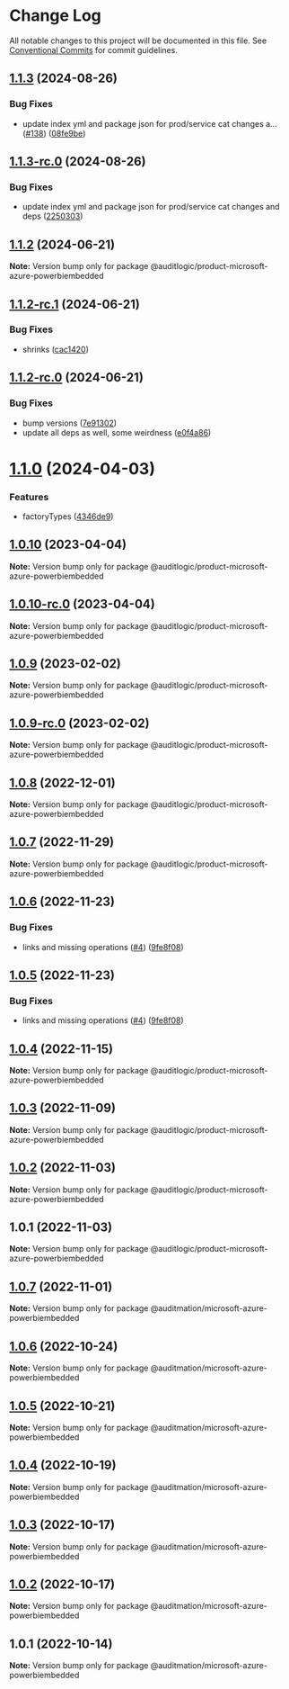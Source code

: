 # Change Log

All notable changes to this project will be documented in this file.
See [Conventional Commits](https://conventionalcommits.org) for commit guidelines.

## [1.1.3](https://github.com/auditlogic/product/compare/@auditlogic/product-microsoft-azure-powerbiembedded@1.1.2...@auditlogic/product-microsoft-azure-powerbiembedded@1.1.3) (2024-08-26)


### Bug Fixes

* update index yml and package json for prod/service cat changes a… ([#138](https://github.com/auditlogic/product/issues/138)) ([08fe9be](https://github.com/auditlogic/product/commit/08fe9beb1c8457462a19bc69caa02e6212d97e1a))





## [1.1.3-rc.0](https://github.com/auditlogic/product/compare/@auditlogic/product-microsoft-azure-powerbiembedded@1.1.2...@auditlogic/product-microsoft-azure-powerbiembedded@1.1.3-rc.0) (2024-08-26)


### Bug Fixes

* update index yml and package json for prod/service cat changes and deps ([2250303](https://github.com/auditlogic/product/commit/225030363a363608240135b7ebed386b28f01e4b))





## [1.1.2](https://github.com/auditlogic/product/compare/@auditlogic/product-microsoft-azure-powerbiembedded@1.1.2-rc.1...@auditlogic/product-microsoft-azure-powerbiembedded@1.1.2) (2024-06-21)

**Note:** Version bump only for package @auditlogic/product-microsoft-azure-powerbiembedded





## [1.1.2-rc.1](https://github.com/auditlogic/product/compare/@auditlogic/product-microsoft-azure-powerbiembedded@1.1.2-rc.0...@auditlogic/product-microsoft-azure-powerbiembedded@1.1.2-rc.1) (2024-06-21)


### Bug Fixes

* shrinks ([cac1420](https://github.com/auditlogic/product/commit/cac14200fefcd8183ab69fe89a47bd3f70f563e9))





## [1.1.2-rc.0](https://github.com/auditlogic/product/compare/@auditlogic/product-microsoft-azure-powerbiembedded@1.1.0...@auditlogic/product-microsoft-azure-powerbiembedded@1.1.2-rc.0) (2024-06-21)


### Bug Fixes

* bump versions ([7e91302](https://github.com/auditlogic/product/commit/7e913023b8b312150ed7762c32fbbe616be71de5))
* update all deps as well, some weirdness ([e0f4a86](https://github.com/auditlogic/product/commit/e0f4a864714e2d3de6bbf3da014d5312fe53be2f))





# [1.1.0](https://github.com/auditlogic/product/compare/@auditlogic/product-microsoft-azure-powerbiembedded@1.0.10...@auditlogic/product-microsoft-azure-powerbiembedded@1.1.0) (2024-04-03)


### Features

* factoryTypes ([4346de9](https://github.com/auditlogic/product/commit/4346de92693aee892fccf725338ffc7b80ab182b))





## [1.0.10](https://github.com/auditlogic/product/compare/@auditlogic/product-microsoft-azure-powerbiembedded@1.0.9...@auditlogic/product-microsoft-azure-powerbiembedded@1.0.10) (2023-04-04)

**Note:** Version bump only for package @auditlogic/product-microsoft-azure-powerbiembedded





## [1.0.10-rc.0](https://github.com/auditlogic/product/compare/@auditlogic/product-microsoft-azure-powerbiembedded@1.0.9...@auditlogic/product-microsoft-azure-powerbiembedded@1.0.10-rc.0) (2023-04-04)

**Note:** Version bump only for package @auditlogic/product-microsoft-azure-powerbiembedded





## [1.0.9](https://github.com/auditlogic/product/compare/@auditlogic/product-microsoft-azure-powerbiembedded@1.0.8...@auditlogic/product-microsoft-azure-powerbiembedded@1.0.9) (2023-02-02)

**Note:** Version bump only for package @auditlogic/product-microsoft-azure-powerbiembedded





## [1.0.9-rc.0](https://github.com/auditlogic/product/compare/@auditlogic/product-microsoft-azure-powerbiembedded@1.0.8...@auditlogic/product-microsoft-azure-powerbiembedded@1.0.9-rc.0) (2023-02-02)

**Note:** Version bump only for package @auditlogic/product-microsoft-azure-powerbiembedded





## [1.0.8](https://github.com/auditlogic/product/compare/@auditlogic/product-microsoft-azure-powerbiembedded@1.0.7...@auditlogic/product-microsoft-azure-powerbiembedded@1.0.8) (2022-12-01)

**Note:** Version bump only for package @auditlogic/product-microsoft-azure-powerbiembedded





## [1.0.7](https://github.com/auditlogic/product/compare/@auditlogic/product-microsoft-azure-powerbiembedded@1.0.6...@auditlogic/product-microsoft-azure-powerbiembedded@1.0.7) (2022-11-29)

**Note:** Version bump only for package @auditlogic/product-microsoft-azure-powerbiembedded





## [1.0.6](https://github.com/auditlogic/product/compare/@auditlogic/product-microsoft-azure-powerbiembedded@1.0.4...@auditlogic/product-microsoft-azure-powerbiembedded@1.0.6) (2022-11-23)


### Bug Fixes

* links and missing operations ([#4](https://github.com/auditlogic/product/issues/4)) ([9fe8f08](https://github.com/auditlogic/product/commit/9fe8f08fe7c57fdb79f991ac35bd6ac2e7dcad38))





## [1.0.5](https://github.com/auditlogic/product/compare/@auditlogic/product-microsoft-azure-powerbiembedded@1.0.4...@auditlogic/product-microsoft-azure-powerbiembedded@1.0.5) (2022-11-23)


### Bug Fixes

* links and missing operations ([#4](https://github.com/auditlogic/product/issues/4)) ([9fe8f08](https://github.com/auditlogic/product/commit/9fe8f08fe7c57fdb79f991ac35bd6ac2e7dcad38))





## [1.0.4](https://github.com/auditlogic/product/compare/@auditlogic/product-microsoft-azure-powerbiembedded@1.0.3...@auditlogic/product-microsoft-azure-powerbiembedded@1.0.4) (2022-11-15)

**Note:** Version bump only for package @auditlogic/product-microsoft-azure-powerbiembedded





## [1.0.3](https://github.com/auditlogic/product/compare/@auditlogic/product-microsoft-azure-powerbiembedded@1.0.2...@auditlogic/product-microsoft-azure-powerbiembedded@1.0.3) (2022-11-09)

**Note:** Version bump only for package @auditlogic/product-microsoft-azure-powerbiembedded





## [1.0.2](https://github.com/auditlogic/product/compare/@auditlogic/product-microsoft-azure-powerbiembedded@1.0.1...@auditlogic/product-microsoft-azure-powerbiembedded@1.0.2) (2022-11-03)

**Note:** Version bump only for package @auditlogic/product-microsoft-azure-powerbiembedded





## 1.0.1 (2022-11-03)

**Note:** Version bump only for package @auditlogic/product-microsoft-azure-powerbiembedded





## [1.0.7](https://github.com/auditmation/store-content/compare/@auditmation/microsoft-azure-powerbiembedded@1.0.6...@auditmation/microsoft-azure-powerbiembedded@1.0.7) (2022-11-01)

**Note:** Version bump only for package @auditmation/microsoft-azure-powerbiembedded





## [1.0.6](https://github.com/auditmation/store-content/compare/@auditmation/microsoft-azure-powerbiembedded@1.0.5...@auditmation/microsoft-azure-powerbiembedded@1.0.6) (2022-10-24)

**Note:** Version bump only for package @auditmation/microsoft-azure-powerbiembedded





## [1.0.5](https://github.com/auditmation/store-content/compare/@auditmation/microsoft-azure-powerbiembedded@1.0.4...@auditmation/microsoft-azure-powerbiembedded@1.0.5) (2022-10-21)

**Note:** Version bump only for package @auditmation/microsoft-azure-powerbiembedded





## [1.0.4](https://github.com/auditmation/store-content/compare/@auditmation/microsoft-azure-powerbiembedded@1.0.3...@auditmation/microsoft-azure-powerbiembedded@1.0.4) (2022-10-19)

**Note:** Version bump only for package @auditmation/microsoft-azure-powerbiembedded





## [1.0.3](https://github.com/auditmation/store-content/compare/@auditmation/microsoft-azure-powerbiembedded@1.0.2...@auditmation/microsoft-azure-powerbiembedded@1.0.3) (2022-10-17)

**Note:** Version bump only for package @auditmation/microsoft-azure-powerbiembedded





## [1.0.2](https://github.com/auditmation/store-content/compare/@auditmation/microsoft-azure-powerbiembedded@1.0.1...@auditmation/microsoft-azure-powerbiembedded@1.0.2) (2022-10-17)

**Note:** Version bump only for package @auditmation/microsoft-azure-powerbiembedded





## 1.0.1 (2022-10-14)

**Note:** Version bump only for package @auditmation/microsoft-azure-powerbiembedded
